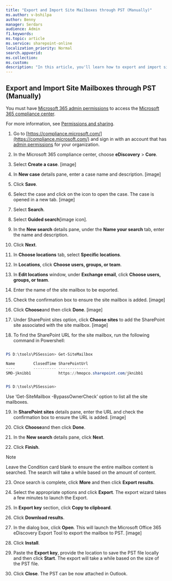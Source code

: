 ```yaml
---
title: "Export and Import Site Mailboxes through PST (Manually)"
ms.author: v-bshilpa
author: Benny
manager: Serdars
audience: Admin
f1.keywords:
ms.topic: article
ms.service: sharepoint-online
localization_priority: Normal
search.appverid:
ms.collection:  
ms.custom:
description: "In this article, you'll learn how to export and import site mailboxes through PST "
---
```

##  Export and Import Site Mailboxes through PST (Manually)

You must have [Microsoft 365 admin permissions](https://docs.microsoft.com/en-us/microsoft-365/admin/add-users/assign-admin-roles?view=o365-worldwide) to access the [Microsoft 365 compliance center](https://docs.microsoft.com/en-us/microsoft-365/compliance/microsoft-365-compliance-center?view=o365-worldwide). 

For more information, see [Permissions and sharing](https://docs.microsoft.com/en-us/sharepoint/modern-experience-sharing-permissions).

1. Go to [https://compliance.microsoft.com/](https://compliance.microsoft.com/) and sign in with an account that has [admin permissions](https://docs.microsoft.com/en-us/sharepoint/sharepoint-admin-role) for your organization.

2. In the Microsoft 365 compliance center, choose **eDiscovery** > **Core**.

3. Select **Create a case**.
   [image]

4. In **New case** details pane, enter a case name and description.
   [image]

5. Click **Save**.

6. Select the case and click on the icon to open the case.
   The case is opened in a new tab.
   [image]

7. Select **Search**.

8. Select **Guided search**[image icon].

9. In the **New search** details pane, under the **Name your search** tab, enter the name and description.

10.	Click **Next**.

11.	In **Choose locations** tab, select **Specific locations**.

12.	In **Locations**, click **Choose users, groups, or team**.

13.	In **Edit locations** window, under **Exchange email**, click **Choose users, groups, or team**.

14.	Enter the name of the site mailbox to be exported.

15.	Check the confirmation box to ensure the site mailbox is added.
    [image]
    
16.	Click **Choose**and then click **Done**.
    [image]
    
17.	Under SharePoint sites option, click **Choose sites** to add the SharePoint site associated with the site mailbox.
    [image]
18.	To find the SharePoint URL for the site mailbox, run the following command in Powershell:

```Powershell

PS D:\tools\PSSession> Get-SiteMailbox

Name        ClosedTime SharePointUrl
----        ---------- -------------
SMO-jknibb1            https://hmopco.sharepoint.com/jknibb1


PS D:\tools\PSSession>
```

Use ‘Get-SiteMailbox -BypassOwnerCheck’ option to list all the site mailboxes.

19.	In **SharePoint sites** details pane, enter the URL and check the confirmation box to ensure the URL is added.
    [image]
    
20. Click **Choose**and then click **Done**.

21.	In the **New search** details pane, click **Next**.

22.	Click **Finish**.

>[!NOTE]
> Leave the Condition card blank to ensure the entire mailbox content is searched. The search will take a while based on the amount of content.

23.	Once search is complete, click **More** and then click **Export results**.

24.	Select the appropriate options and click **Export**.
The export wizard takes a few minutes to launch the Export.

25.	In **Export key** section, click **Copy to clipboard**.

26.	Click **Download results**.

27.	In the dialog box, click **Open**.
    This will launch the Microsoft Office 365 eDiscovery Export Tool to export the mailbox to PST.
    [image]
    
28.	Click **Install**.

29.	Paste the **Export key**, provide the location to save the PST file locally and then click **Start**.
The export will take a while based on the size of the PST file.

30.	Click **Close**.
    The PST can be now attached in Outlook.

